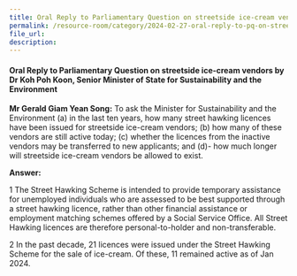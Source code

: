 ```yaml
---
title: Oral Reply to Parliamentary Question on streetside ice-cream vendors
permalink: /resource-room/category/2024-02-27-oral-reply-to-pq-on-streetside-ice-cream-vendors/
file_url:
description:
---
```

 
#### Oral Reply to Parliamentary Question on streetside ice-cream vendors by Dr Koh Poh Koon, Senior Minister of State for Sustainability and the Environment

**Mr Gerald Giam Yean Song:** To ask the Minister for Sustainability and the Environment (a) in the last ten years, how many street hawking licences have been issued for streetside ice-cream vendors; (b) how many of these vendors are still active today; (c) whether the licences from the inactive vendors may be transferred to new applicants; and (d)- how much longer will streetside ice-cream vendors be allowed to exist.

**Answer:**

1 The Street Hawking Scheme is intended to provide temporary assistance for unemployed individuals who are assessed to be best supported through a street hawking licence, rather than other financial assistance or employment matching schemes offered by a Social Service Office. All Street Hawking licences are therefore personal-to-holder and non-transferable.

2 In the past decade, 21 licences were issued under the Street Hawking Scheme for the sale of ice-cream. Of these, 11 remained active as of Jan 2024.
